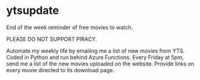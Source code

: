 # ytsupdate
End of the week reminder of free movies to watch. 

PLEASE DO NOT SUPPORT PIRACY.

Automate my weekly life by emailing me a list of new movies from YTS. Coded in Python and run behind Azure Functions.
Every Friday at 5pm, send me a list of the new movies uploaded on the website.
Provide links on every movie directed to its download page.
